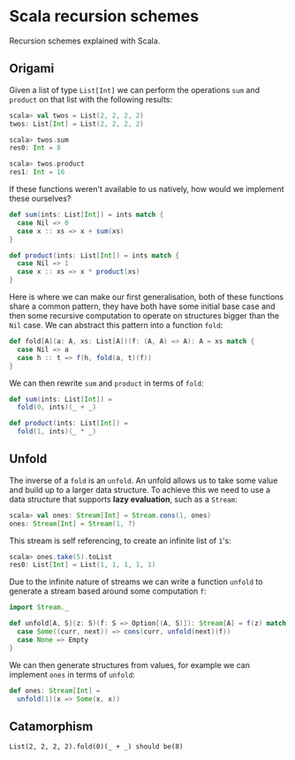 # Scala recursion schemes

Recursion schemes explained with Scala.

## Origami

Given a list of type `List[Int]` we can perform the operations `sum` and `product` on that list with the following results:

```scala
scala> val twos = List(2, 2, 2, 2)
twos: List[Int] = List(2, 2, 2, 2)

scala> twos.sum
res0: Int = 8

scala> twos.product
res1: Int = 16
```

If these functions weren't available to us natively, how would we implement these ourselves?

```scala
def sum(ints: List[Int]) = ints match {
  case Nil => 0
  case x :: xs => x + sum(xs)
}

def product(ints: List[Int]) = ints match {
  case Nil => 1
  case x :: xs => x * product(xs)
}
```

Here is where we can make our first generalisation, both of these functions share a common pattern, they have both have some initial base case and then some recursive computation to operate on structures bigger than the `Nil` case. We can abstract this pattern into a function `fold`:

```scala
def fold[A](a: A, xs: List[A])(f: (A, A) => A): A = xs match {
  case Nil => a
  case h :: t => f(h, fold(a, t)(f))
}
```

We can then rewrite `sum` and `product` in terms of `fold`:

```scala
def sum(ints: List[Int]) =
  fold(0, ints)(_ + _)

def product(ints: List[Int]) =
  fold(1, ints)(_ * _)
```

## Unfold

The inverse of a `fold` is an `unfold`. An unfold allows us to take some value and build up to a larger data structure. To achieve this we need to use a data structure that supports **lazy evaluation**, such as a `Stream`:

```scala
scala> val ones: Stream[Int] = Stream.cons(1, ones)
ones: Stream[Int] = Stream(1, ?)
```

This stream is self referencing, to create an infinite list of `1`'s:

```scala
scala> ones.take(5).toList
res0: List[Int] = List(1, 1, 1, 1, 1)
```

Due to the infinite nature of streams we can write a function `unfold` to generate a stream based around some computation `f`:

```scala
import Stream._

def unfold[A, S](z: S)(f: S => Option[(A, S)]): Stream[A] = f(z) match {
  case Some((curr, next)) => cons(curr, unfold(next)(f))
  case None => Empty
}
```

We can then generate structures from values, for example we can implement `ones` in terms of `unfold`:

```scala
def ones: Stream[Int] =
  unfold(1)(x => Some(x, x))
```

## Catamorphism

    List(2, 2, 2, 2).fold(0)(_ + _) should be(8)
